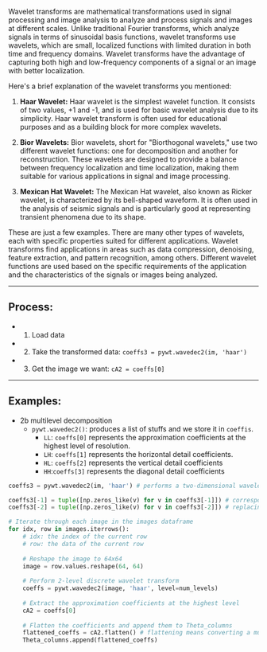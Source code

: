 Wavelet transforms are mathematical transformations used in signal processing and image analysis to analyze and process signals and images at different scales. Unlike traditional Fourier transforms, which analyze signals in terms of sinusoidal basis functions, wavelet transforms use wavelets, which are small, localized functions with limited duration in both time and frequency domains. Wavelet transforms have the advantage of capturing both high and low-frequency components of a signal or an image with better localization.

Here's a brief explanation of the wavelet transforms you mentioned:

1. **Haar Wavelet:** Haar wavelet is the simplest wavelet function. It consists of two values, +1 and -1, and is used for basic wavelet analysis due to its simplicity. Haar wavelet transform is often used for educational purposes and as a building block for more complex wavelets.

2. **Bior Wavelets:** Bior wavelets, short for "Biorthogonal wavelets," use two different wavelet functions: one for decomposition and another for reconstruction. These wavelets are designed to provide a balance between frequency localization and time localization, making them suitable for various applications in signal and image processing.

3. **Mexican Hat Wavelet:** The Mexican Hat wavelet, also known as Ricker wavelet, is characterized by its bell-shaped waveform. It is often used in the analysis of seismic signals and is particularly good at representing transient phenomena due to its shape.

These are just a few examples. There are many other types of wavelets, each with specific properties suited for different applications. Wavelet transforms find applications in areas such as data compression, denoising, feature extraction, and pattern recognition, among others. Different wavelet functions are used based on the specific requirements of the application and the characteristics of the signals or images being analyzed.

---
## Process:
- 1. Load data
- 2. Take the transformed data: `coeffs3 = pywt.wavedec2(im, 'haar')`
- 3. Get the image we want: `cA2 = coeffs[0]`


---
## Examples:

- 2b multilevel decomposition
	- `pywt.wavedec2()`: produces a list of stuffs  and we store it in `coeffis`.
		- `LL`: `coeffs[0]` represents the approximation coefficients at the highest level of resolution.
		- `LH`: `coeffs[1]` represents  the horizontal detail coefficients. 
		- `HL`:  `coeffs[2]` represents the vertical detail coefficients
		- `HH`:`coeffs[3]` represents the diagonal detail coefficients
```python
coeffs3 = pywt.wavedec2(im, 'haar') # performs a two-dimensional wavelet decomposition of an input image im using the Haar wavelet

coeffs3[-1] = tuple([np.zeros_like(v) for v in coeffs3[-1]]) # corresponds to the coefficents at the finest level. The code replaces these coefficients with zeros of the same shape as the original coefficients. Essentially, it removes the highest-frequency details from the signal.
coeffs3[-2] = tuple([np.zeros_like(v) for v in coeffs3[-2]]) # replacing signals for the second finest level. 

```

```python
# Iterate through each image in the images dataframe
for idx, row in images.iterrows():
    # idx: the index of the current row
    # row: the data of the current row
    
    # Reshape the image to 64x64
    image = row.values.reshape(64, 64)
    
    # Perform 2-level discrete wavelet transform
    coeffs = pywt.wavedec2(image, 'haar', level=num_levels)
    
    # Extract the approximation coefficients at the highest level
    cA2 = coeffs[0]
    
    # Flatten the coefficients and append them to Theta_columns
    flattened_coeffs = cA2.flatten() # flattening means converting a multi-dimensional array into a 1D array
    Theta_columns.append(flattened_coeffs)
```

